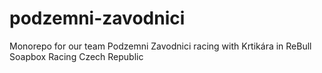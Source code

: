 # podzemni-zavodnici
Monorepo for our team Podzemni Zavodnici racing with Krtikára in ReBull Soapbox Racing Czech Republic
